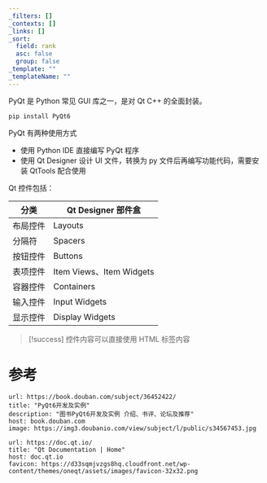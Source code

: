 ```yaml
---
_filters: []
_contexts: []
_links: []
_sort:
  field: rank
  asc: false
  group: false
_template: ""
_templateName: ""
---
```

PyQt 是 Python 常见 GUI 库之一，是对 Qt C++ 的全面封装。

```bash
pip install PyQt6
```

PyQt 有两种使用方式

- 使用 Python IDE 直接编写 PyQt 程序
- 使用 Qt Designer 设计 UI 文件，转换为 py 文件后再编写功能代码，需要安装 QtTools 配合使用

Qt 控件包括：

| 分类   | Qt Designer 部件盒            |
| ---- | -------------------------- |
| 布局控件 | ​Layouts​                  |
| 分隔符  | ​Spacers​                  |
| 按钮控件 | ​Buttons​                  |
| 表项控件 | ​Item Views​、Item Widgets​ |
| 容器控件 | ​Containers​               |
| 输入控件 | ​Input Widgets​            |
| 显示控件 | ​Display Widgets​          |
> [!success]
> 控件内容可以直接使用 HTML 标签内容

# 参考

```cardlink
url: https://book.douban.com/subject/36452422/
title: "PyQt6开发及实例"
description: "图书PyQt6开发及实例 介绍、书评、论坛及推荐"
host: book.douban.com
image: https://img3.doubanio.com/view/subject/l/public/s34567453.jpg
```

```cardlink
url: https://doc.qt.io/
title: "Qt Documentation | Home"
host: doc.qt.io
favicon: https://d33sqmjvzgs8hq.cloudfront.net/wp-content/themes/oneqt/assets/images/favicon-32x32.png
```
